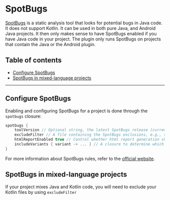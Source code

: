 # SpotBugs
[SpotBugs](https://spotbugs.github.io/) is a static analysis tool that looks for potential bugs in Java code. It does not support Kotlin.
It can be used in both pure Java, and Android Java projects. It then only makes sense to have SpotBugs enabled if you have Java code in your project.
The plugin only runs SpotBugs on projects that contain the Java or the Android plugin.

## Table of contents
 * [Configure SpotBugs](#configure-spotbugs)
 * [SpotBugs in mixed-language projects](#spotbugs-in-mixed-language-projects)

---

## Configure SpotBugs
Enabling and configuring SpotBugs for a project is done through the `spotbugs` closure:

```gradle
spotbugs {
    toolVersion // Optional string, the latest SpotBugs release (currently 4.0.0-beta4)
    excludeFilter // A file containing the SpotBugs exclusions, e.g., teamPropsFile('static-analysis/spotbugs-excludes.xml')
    htmlReportEnabled true // Control whether html report generation should be enabled. `true` by default.
    includeVariants { variant -> ... } // A closure to determine which variants (only for Android) to include
}
```

For more information about SpotBugs rules, refer to the [official website](https://spotbugs.readthedocs.io/en/latest/bugDescriptions.html).

## SpotBugs in mixed-language projects
If your project mixes Java and Kotlin code, you will need to exclude your Kotlin files by using `excludeFilter`
